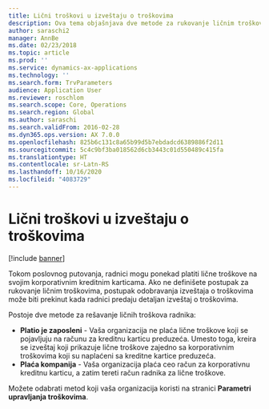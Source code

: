 ```yaml
---
title: Lični troškovi u izveštaju o troškovima
description: Ova tema objašnjava dve metode za rukovanje ličnim troškovima radnika u usluzi Microsoft Dynamics 365 Finance.
author: saraschi2
manager: AnnBe
ms.date: 02/23/2018
ms.topic: article
ms.prod: ''
ms.service: dynamics-ax-applications
ms.technology: ''
ms.search.form: TrvParameters
audience: Application User
ms.reviewer: roschlom
ms.search.scope: Core, Operations
ms.search.region: Global
ms.author: saraschi
ms.search.validFrom: 2016-02-28
ms.dyn365.ops.version: AX 7.0.0
ms.openlocfilehash: 825b6c131c8a65b99d5b7ebdadcd6389886f2d11
ms.sourcegitcommit: 5c4c9bf3ba018562d6cb3443c01d550489c415fa
ms.translationtype: HT
ms.contentlocale: sr-Latn-RS
ms.lasthandoff: 10/16/2020
ms.locfileid: "4083729"
---
```

# <a name="personal-expenses-on-an-expense-report"></a>Lični troškovi u izveštaju o troškovima

[!include [banner](../includes/banner.md)]

Tokom poslovnog putovanja, radnici mogu ponekad platiti lične troškove na svojim korporativnim kreditnim karticama. Ako ne definišete postupak za rukovanje ličnim troškovima, postupak odobravanja izveštaja o troškovima može biti prekinut kada radnici predaju detaljan izveštaj o troškovima. 

Postoje dve metode za rešavanje ličnih troškova radnika:

- **Platio je zaposleni** - Vaša organizacija ne plaća lične troškove koji se pojavljuju na računu za kreditnu karticu preduzeća. Umesto toga, kreira se izveštaj koji prikazuje lične troškove zajedno sa korporativnim troškovima koji su naplaćeni sa kreditne kartice preduzeća.
- **Plaća kompanija** - Vaša organizacija plaća ceo račun za korporativnu kreditnu karticu, a zatim tereti račun radnika za lične troškove.

Možete odabrati metod koji vaša organizacija koristi na stranici **Parametri upravljanja troškovima**.
